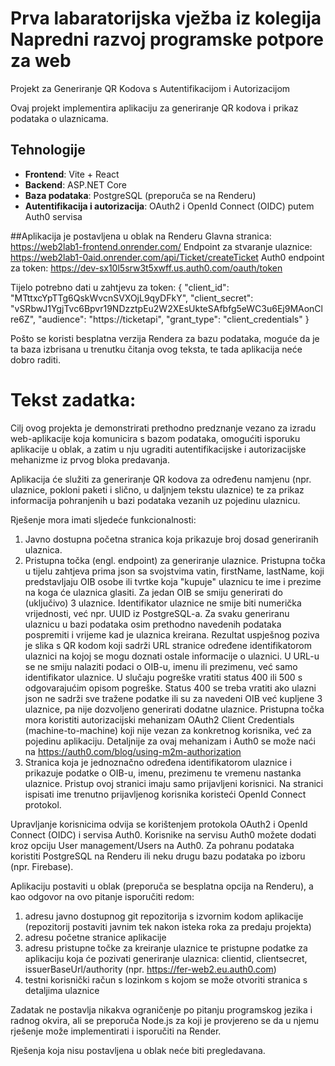 # Prva labaratorijska vježba iz kolegija Napredni razvoj programske potpore za web
Projekt za Generiranje QR Kodova s Autentifikacijom i Autorizacijom

Ovaj projekt implementira aplikaciju za generiranje QR kodova i prikaz podataka o ulaznicama.
## Tehnologije

- **Frontend**: Vite + React
- **Backend**: ASP.NET Core
- **Baza podataka**: PostgreSQL (preporuča se na Renderu)
- **Autentifikacija i autorizacija**: OAuth2 i OpenId Connect (OIDC) putem Auth0 servisa

##Aplikacija je postavljena u oblak na Renderu
Glavna stranica: https://web2lab1-frontend.onrender.com/
Endpoint za stvaranje ulaznice: https://web2lab1-0aid.onrender.com/api/Ticket/createTicket
Auth0 endpoint za token: https://dev-sx10l5srw3t5xwff.us.auth0.com/oauth/token

Tijelo potrebno dati u zahtjevu za token:
{
	"client_id": "MTttxcYpTTg6QskWvcnSVXOjL9qyDFkY",
	"client_secret": "vSRbwJ1YgjTvc6Bpvr19NDzztpEu2W2XEsUkteSAfbfg5eWC3u6Ej9MAonClre6Z",
   "audience": "https://ticketapi",
   "grant_type": "client_credentials"
}

Pošto se koristi besplatna verzija Rendera za bazu podataka, moguće da je ta baza izbrisana u trenutku čitanja ovog teksta, te tada aplikacija neće dobro raditi.

# Tekst zadatka:

Cilj ovog projekta je demonstrirati prethodno predznanje vezano za izradu web-aplikacije koja komunicira s bazom podataka, omogućiti isporuku aplikacije u oblak, a zatim u nju ugraditi autentifikacijske i autorizacijske mehanizme iz prvog bloka predavanja.

Aplikacija će služiti za generiranje QR kodova za određenu namjenu (npr. ulaznice, pokloni paketi i slično, u daljnjem tekstu ulaznice) te za prikaz informacija pohranjenih u bazi podataka vezanih uz pojedinu ulaznicu.

Rješenje mora imati sljedeće funkcionalnosti:

1. Javno dostupna početna stranica koja prikazuje broj dosad generiranih ulaznica.
2. Pristupna točka (engl. endpoint) za generiranje ulaznice.
        Pristupna točka u tijelu zahtjeva prima json sa svojstvima vatin, firstName, lastName, koji predstavljaju OIB osobe ili tvrtke koja "kupuje" ulaznicu te ime i prezime na koga će ulaznica glasiti.
        Za jedan OIB se smiju generirati do (uključivo) 3 ulaznice.
        Identifikator ulaznice ne smije biti numerička vrijednosti, već npr. UUID iz PostgreSQL-a. Za svaku generiranu ulaznicu u bazi podataka osim prethodno navedenih podataka pospremiti i vrijeme kad je ulaznica kreirana.
        Rezultat uspješnog poziva je slika s QR kodom koji sadrži URL stranice određene identifikatorom ulaznici na kojoj se mogu doznati ostale informacije o ulaznici. U URL-u se ne smiju nalaziti podaci o OIB-u, imenu ili prezimenu, već samo identifikator ulaznice.
        U slučaju pogreške vratiti status 400 ili 500 s odgovarajućim opisom pogreške. Status 400 se treba vratiti ako ulazni json ne sadrži sve tražene podatke ili su za navedeni OIB već kupljene 3 ulaznice, pa nije dozvoljeno generirati dodatne ulaznice.
        Pristupna točka mora koristiti autorizacijski mehanizam OAuth2 Client Credentials (machine-to-machine) koji nije vezan za konkretnog korisnika, već za pojedinu aplikaciju. Detaljnije za ovaj mehanizam i Auth0 se može naći na https://auth0.com/blog/using-m2m-authorization
3. Stranica koja je jednoznačno određena identifikatorom ulaznice i prikazuje podatke o OIB-u, imenu, prezimenu te vremenu nastanka ulaznice.
        Pristup ovoj stranici imaju samo prijavljeni korisnici.
        Na stranici ispisati ime trenutno prijavljenog korisnika koristeći OpenId Connect protokol.

Upravljanje korisnicima odvija se korištenjem protokola OAuth2 i OpenId Connect (OIDC) i servisa Auth0. Korisnike na servisu Auth0 možete dodati kroz opciju User management/Users na Auth0. Za pohranu podataka koristiti PostgreSQL na Renderu ili neku drugu bazu podataka po izboru (npr. Firebase).

Aplikaciju postaviti u oblak (preporuča se besplatna opcija na Renderu), a kao odgovor na ovo pitanje isporučiti redom:

1. adresu javno dostupnog git repozitorija s izvornim kodom aplikacije (repozitorij postaviti javnim tek nakon isteka roka za predaju projekta)
2. adresu početne stranice aplikacije
3. adresu pristupne točke za kreiranje ulaznice te pristupne podatke za aplikaciju koja će pozivati generiranje ulaznica: clientid, clientsecret, issuerBaseUrl/authority (npr. https://fer-web2.eu.auth0.com)
4. testni korisnički račun s lozinkom s kojom se može otvoriti stranica s detaljima ulaznice

Zadatak ne postavlja nikakva ograničenje po pitanju programskog jezika i radnog okvira, ali se preporuča Node.js za koji je provjereno se da u njemu rješenje može implementirati i isporučiti na Render.

Rješenja koja nisu postavljena u oblak neće biti pregledavana.
